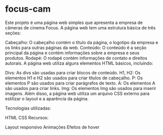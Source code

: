 # focus-cam

Este projeto é uma página web simples que apresenta a empresa de câmeras de cinema Focus. A página web tem uma estrutura básica de três seções:

Cabeçalho: O cabeçalho contém o título da página, o logotipo da empresa e os links para outras páginas da web.
Conteúdo: O conteúdo é a seção principal da página e contém informações sobre a empresa e seus produtos.
Rodapé: O rodapé contém informações de contato e direitos autorais.
A página web utiliza alguns elementos HTML básicos, incluindo:

Divs: As divs são usadas para criar blocos de conteúdo.
H1, H2: Os elementos H1 e H2 são usados para criar títulos de cabeçalho.
P: Os elementos P são usados para criar parágrafos de texto.
A: Os elementos A são usados para criar links.
Img: Os elementos Img são usados para inserir imagens.
Além disso, a página web utiliza um arquivo CSS externo para estilizar o layout e a aparência da página.

Tecnologias utilizadas:

HTML
CSS
Recursos:

Layout responsivo
Animações
Efeitos de hover
